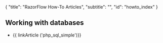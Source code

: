 <meta>
{
  "title": "RazorFlow How-To Articles",
  "subtitle": "",
  "id": "howto_index"
}
</meta>

## Working with databases

* {{ linkArticle ('php_sql_simple')}}



